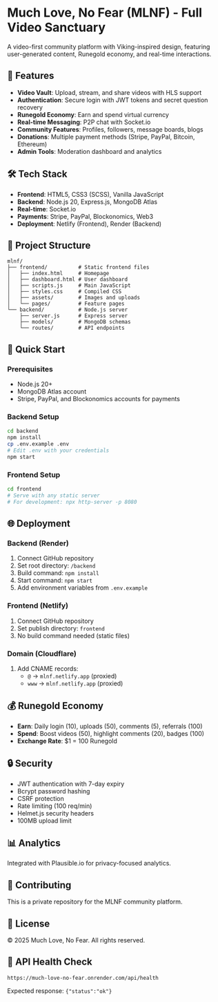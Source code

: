# Much Love, No Fear (MLNF) - Full Video Sanctuary

A video-first community platform with Viking-inspired design, featuring user-generated content, Runegold economy, and real-time interactions.

## 🚀 Features

- **Video Vault**: Upload, stream, and share videos with HLS support
- **Authentication**: Secure login with JWT tokens and secret question recovery
- **Runegold Economy**: Earn and spend virtual currency
- **Real-time Messaging**: P2P chat with Socket.io
- **Community Features**: Profiles, followers, message boards, blogs
- **Donations**: Multiple payment methods (Stripe, PayPal, Bitcoin, Ethereum)
- **Admin Tools**: Moderation dashboard and analytics

## 🛠️ Tech Stack

- **Frontend**: HTML5, CSS3 (SCSS), Vanilla JavaScript
- **Backend**: Node.js 20, Express.js, MongoDB Atlas
- **Real-time**: Socket.io
- **Payments**: Stripe, PayPal, Blockonomics, Web3
- **Deployment**: Netlify (Frontend), Render (Backend)

## 📁 Project Structure

```
mlnf/
├── frontend/          # Static frontend files
│   ├── index.html     # Homepage
│   ├── dashboard.html # User dashboard
│   ├── scripts.js     # Main JavaScript
│   ├── styles.css     # Compiled CSS
│   ├── assets/        # Images and uploads
│   └── pages/         # Feature pages
└── backend/           # Node.js server
    ├── server.js      # Express server
    ├── models/        # MongoDB schemas
    └── routes/        # API endpoints
```

## 🚀 Quick Start

### Prerequisites

- Node.js 20+
- MongoDB Atlas account
- Stripe, PayPal, and Blockonomics accounts for payments

### Backend Setup

```bash
cd backend
npm install
cp .env.example .env
# Edit .env with your credentials
npm start
```

### Frontend Setup

```bash
cd frontend
# Serve with any static server
# For development: npx http-server -p 8080
```

## 🌐 Deployment

### Backend (Render)

1. Connect GitHub repository
2. Set root directory: `/backend`
3. Build command: `npm install`
4. Start command: `npm start`
5. Add environment variables from `.env.example`

### Frontend (Netlify)

1. Connect GitHub repository
2. Set publish directory: `frontend`
3. No build command needed (static files)

### Domain (Cloudflare)

1. Add CNAME records:
   - `@` → `mlnf.netlify.app` (proxied)
   - `www` → `mlnf.netlify.app` (proxied)

## 💰 Runegold Economy

- **Earn**: Daily login (10), uploads (50), comments (5), referrals (100)
- **Spend**: Boost videos (50), highlight comments (20), badges (100)
- **Exchange Rate**: $1 = 100 Runegold

## 🔒 Security

- JWT authentication with 7-day expiry
- Bcrypt password hashing
- CSRF protection
- Rate limiting (100 req/min)
- Helmet.js security headers
- 100MB upload limit

## 📊 Analytics

Integrated with Plausible.io for privacy-focused analytics.

## 🤝 Contributing

This is a private repository for the MLNF community platform.

## 📄 License

© 2025 Much Love, No Fear. All rights reserved.

## 🧪 API Health Check

```
https://much-love-no-fear.onrender.com/api/health
```

Expected response: `{"status":"ok"}`
